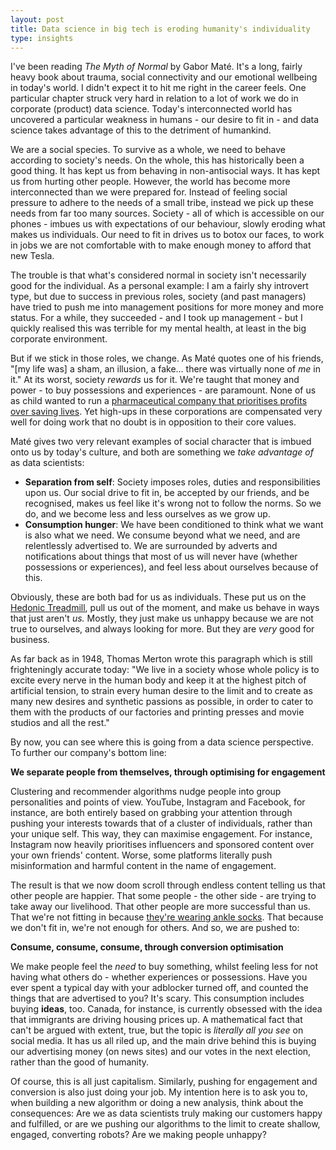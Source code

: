 ```yaml
---
layout: post
title: Data science in big tech is eroding humanity's individuality
type: insights
---
```


I've been reading *The Myth of Normal* by Gabor Maté. It's a long, fairly heavy book about trauma, social connectivity and our emotional wellbeing in today's world. I didn't expect it to hit me right in the career feels. One particular chapter struck very hard in relation to a lot of work we do in corporate (product) data science. Today's interconnected world has uncovered a particular weakness in humans - our desire to fit in - and data science takes advantage of this to the detriment of humankind.

We are a social species. To survive as a whole, we need to behave according to society's needs. On the whole, this has historically been a good thing. It has kept us from behaving in non-antisocial ways. It has kept us from hurting other people. However, the world has become more interconnected than we were prepared for. Instead of feeling social pressure to adhere to the needs of a small tribe, instead we pick up these needs from far too many sources. Society - all of which is accessible on our phones - imbues us with expectations of our behaviour, slowly eroding what makes us individuals. Our need to fit in drives us to botox our faces, to work in jobs we are not comfortable with to make enough money to afford that new Tesla. 

The trouble is that what's considered normal in society isn't necessarily good for the individual. As a personal example: I am a fairly shy introvert type, but due to success in previous roles, society (and past managers) have tried to push me into management positions for more money and more status. For a while, they succeeded - and I took up management - but I quickly realised this was terrible for my mental health, at least in the big corporate environment. 

But if we stick in those roles, we change. As Maté quotes one of his friends, "\[my life was\] a sham, an illusion, a fake... there was virtually none of *me* in it." At its worst, society *rewards* us for it. We're taught that money and power - to buy possessions and experiences - are paramount. None of us as child wanted to run a [pharmaceutical company that prioritises profits over saving lives](https://jacobin.com/2023/09/drug-prices-profiteering-medicare-negotiation-inflation-reducation-act-big-pharma). Yet high-ups in these corporations are compensated very well for doing work that no doubt is in opposition to their core values.

Maté gives two very relevant examples of social character that is imbued onto us by today's culture, and both are something we *take advantage of* as data scientists:
- **Separation from self**: Society imposes roles, duties and responsibilities upon us. Our social drive to fit in, be accepted by our friends, and be recognised, makes us feel like it's wrong not to follow the norms. So we do, and we become less and less ourselves as we grow up.
- **Consumption hunger**: We have been conditioned to think what we want is also what we need. We consume beyond what we need, and are relentlessly advertised to. We are surrounded by adverts and notifications about things that most of us will never have (whether possessions or experiences), and feel less about ourselves because of this.

Obviously, these are both bad for us as individuals. These put us on the [Hedonic Treadmill](https://en.wikipedia.org/wiki/Hedonic_treadmill), pull us out of the moment, and make us behave in ways that just aren't *us.* Mostly, they just make us unhappy because we are not true to ourselves, and always looking for more. But they are *very* good for business.

As far back as in 1948, Thomas Merton wrote this paragraph which is still frighteningly accurate today: "We live in a society whose whole policy is to excite every nerve in the human body and keep it at the highest pitch of artificial tension, to strain every human desire to the limit and to create as many new desires and synthetic passions as possible, in order to cater to them with the products of our factories and printing presses and movie studios and all the rest."

By now, you can see where this is going from a data science perspective. To further our company's bottom line:

**We separate people from themselves, through optimising for engagement**

Clustering and recommender algorithms nudge people into group personalities and points of view. YouTube, Instagram and Facebook, for instance, are both entirely based on grabbing your attention through pushing your interests towards that of a cluster of individuals, rather than your unique self. This way, they can maximise engagement. For instance, Instagram now heavily prioritises influencers and sponsored content over your own friends' content. Worse, some platforms literally push misinformation and harmful content in the name of engagement. 

The result is that we now doom scroll through endless content telling us that other people are happier. That some people - the other side - are trying to take away our livelihood. That other people are more successful than us. That we're not fitting in because [they're wearing ankle socks](https://www.cbc.ca/news/canada/ankle-socks-old-1.7220473). That because we don't fit in, we're not enough for others. And so, we are pushed to:

**Consume, consume, consume, through conversion optimisation**

We make people feel the *need* to buy something, whilst feeling less for not having what others do - whether experiences or possessions. Have you ever spent a typical day with your adblocker turned off, and counted the things that are advertised to you? It's scary. This consumption includes buying **ideas**, too. Canada, for instance, is currently obsessed with the idea that immigrants are driving housing prices up. A mathematical fact that can't be argued with extent, true, but the topic is *literally all you see* on social media. It has us all riled up, and the main drive behind this is buying our advertising money (on news sites) and our votes in the next election, rather than the good of humanity.

Of course, this is all just capitalism. Similarly, pushing for engagement and conversion is also just doing your job. My intention here is to ask you to, when building a new algorithm or doing a new analysis, think about the consequences: Are we as data scientists truly making our customers happy and fulfilled, or are we pushing our algorithms to the limit to create shallow, engaged, converting robots? Are we making people unhappy? 
